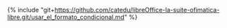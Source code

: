 {% include "git+https://github.com/catedu/libreOffice-la-suite-ofimatica-libre.git/usar_el_formato_condicional.md" %}